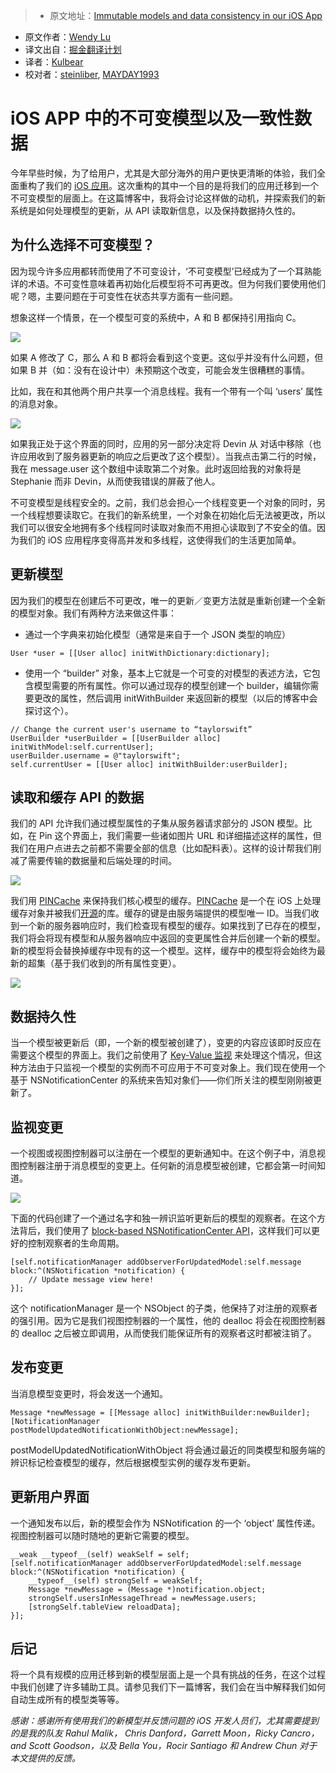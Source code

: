 > * 原文地址：[Immutable models and data consistency in our iOS App](https://engineering.pinterest.com/blog/immutable-models-and-data-consistency-our-ios-app)
* 原文作者：[Wendy Lu](https://twitter.com/wendyluwho)
* 译文出自：[掘金翻译计划](https://github.com/xitu/gold-miner)
* 译者：[Kulbear](https://github.com/kulbear)
* 校对者：[steinliber](https://github.com/steinliber), [MAYDAY1993](https://github.com/MAYDAY1993)

# iOS APP 中的不可变模型以及一致性数据

今年早些时候，为了给用户，尤其是大部分海外的用户更快更清晰的体验，我们全面重构了我们的 [iOS 应用](https://engineering.pinterest.com/blog/re-architecting-pinterests-ios-app)。这次重构的其中一个目的是将我们的应用迁移到一个不可变模型的层面上。在这篇博客中，我将会讨论这样做的动机，并探索我们的新系统是如何处理模型的更新，从 API 读取新信息，以及保持数据持久性的。

## 为什么选择不可变模型？

因为现今许多应用都转而使用了不可变设计，‘不可变模型’已经成为了一个耳熟能详的术语。不可变性意味着再初始化后模型将不可再更改。但为何我们要使用他们呢？嗯，主要问题在于可变性在状态共享方面有一些问题。

想象这样一个情景，在一个模型可变的系统中，A 和 B 都保持引用指向 C。

![](https://engineering.pinterest.com/sites/engineering/files/Screen%20Shot%202016-08-19%20at%209.37.26%20AM_0.png)

如果 A 修改了 C，那么 A 和 B 都将会看到这个变更。这似乎并没有什么问题，但如果 B 并（如：没有在设计中）未预期这个改变，可能会发生很糟糕的事情。

比如，我在和其他两个用户共享一个消息线程。我有一个带有一个叫 ‘users’ 属性的消息对象。

![](https://engineering.pinterest.com/sites/engineering/files/Screen%20Shot%202016-08-19%20at%209.38.32%20AM_0.png)

如果我正处于这个界面的同时，应用的另一部分决定将 Devin 从 对话中移除（也许应用收到了服务器更新的响应之后更改了这个模型）。当我点击第二行的时候，我在 message.user 这个数组中读取第二个对象。此时返回给我的对象将是 Stephanie 而非 Devin，从而使我错误的屏蔽了他人。

不可变模型是线程安全的。之前，我们总会担心一个线程变更一个对象的同时，另一个线程想要读取它。在我们的新系统里，一个对象在初始化后无法被更改，所以我们可以很安全地拥有多个线程同时读取对象而不用担心读取到了不安全的值。因为我们的 iOS 应用程序变得高并发和多线程，这使得我们的生活更加简单。

## 更新模型

因为我们的模型在创建后不可更改，唯一的更新／变更方法就是重新创建一个全新的模型对象。我们有两种方法来做这件事：

* 通过一个字典来初始化模型（通常是来自于一个 JSON 类型的响应）

```
User *user = [[User alloc] initWithDictionary:dictionary];
```

* 使用一个 “builder” 对象，基本上它就是一个可变的对模型的表述方法，它包含模型需要的所有属性。你可以通过现存的模型创建一个 builder，编辑你需要更改的属性，然后调用 initWithBuilder 来返回新的模型（以后的博客中会探讨这个）。

```
// Change the current user's username to “taylorswift”
UserBuilder *userBuilder = [[UserBuilder alloc] initWithModel:self.currentUser];
userBuilder.username = @"taylorswift";
self.currentUser = [[User alloc] initWithBuilder:userBuilder];
```

## 读取和缓存 API 的数据

我们的 API 允许我们通过模型属性的子集从服务器请求部分的 JSON 模型。比如，在 Pin 这个界面上，我们需要一些诸如图片 URL 和详细描述这样的属性，但我们在用户点进去之前都不需要全部的信息（比如配料表）。这样的设计帮我们削减了需要传输的数据量和后端处理的时间。

![](https://engineering.pinterest.com/sites/engineering/files/Screen%20Shot%202016-08-19%20at%209.45.23%20AM_0.png)

我们用 [PINCache](https://github.com/pinterest/PINCache) 来保持我们核心模型的缓存。[PINCache](https://github.com/pinterest/PINCache) 是一个在 iOS 上处理缓存对象并被我们[开源](https://engineering.pinterest.com/tags/pincache)的库。缓存的键是由服务端提供的模型唯一 ID。当我们收到一个新的服务器响应时，我们检查现有模型的缓存。如果找到了已存在的模型，我们将会将现有模型和从服务器响应中返回的变更属性合并后创建一个新的模型。新的模型将会替换掉缓存中现有的这一个模型。这样，缓存中的模型将会始终为最新的超集（基于我们收到的所有属性变更）。

![](https://engineering.pinterest.com/sites/engineering/files/Screen%20Shot%202016-08-19%20at%209.47.14%20AM_0.png)

## 数据持久性

当一个模型被更新后（即，一个新的模型被创建了），变更的内容应该即时反应在需要这个模型的界面上。我们之前使用了 [Key-Value 监视](https://developer.apple.com/library/ios/documentation/Cocoa/Conceptual/KeyValueObserving/KeyValueObserving.html) 来处理这个情况，但这种方法由于只监视一个模型的实例而不可应用于不可变对象上。我们现在使用一个基于 NSNotificationCenter 的系统来告知对象们——你们所关注的模型刚刚被更新了。

## 监视变更

一个视图或视图控制器可以注册在一个模型的更新通知中。在这个例子中，消息视图控制器注册于消息模型的变更上。任何新的消息模型被创建，它都会第一时间知道。

![](https://engineering.pinterest.com/sites/engineering/files/Screen%20Shot%202016-08-19%20at%209.48.46%20AM_0.png)

下面的代码创建了一个通过名字和独一辨识监听更新后的模型的观察者。在这个方法背后，我们使用了 [block-based NSNotificationCenter API](https://developer.apple.com/library/mac/documentation/Cocoa/Reference/Foundation/Classes/NSNotificationCenter_Class/#//apple_ref/occ/instm/NSNotificationCenter/addObserverForName:object:queue:usingBlock:)，这样我们可以更好的控制观察者的生命周期。

```
[self.notificationManager addObserverForUpdatedModel:self.message block:^(NSNotification *notification) {
    // Update message view here!
}];
```

这个 notificationManager 是一个 NSObject 的子类，他保持了对注册的观察者的强引用。因为它是我们视图控制器的一个属性，他的 dealloc 将会在视图控制器的 dealloc 之后被立即调用，从而使我们能保证所有的观察者这时都被注销了。

## 发布变更

当消息模型变更时，将会发送一个通知。

```
Message *newMessage = [[Message alloc] initWithBuilder:newBuilder];
[NotificationManager postModelUpdatedNotificationWithObject:newMessage];
```

postModelUpdatedNotificationWithObject 将会通过最近的同类模型和服务端的辨识标记检查模型的缓存，然后根据模型实例的缓存发布更新。

## 更新用户界面

一个通知发布以后，新的模型会作为 NSNotification 的一个 ‘object’ 属性传递。视图控制器可以随时随地的更新它需要的模型。

```
__weak __typeof__(self) weakSelf = self;
[self.notificationManager addObserverForUpdatedModel:self.message block:^(NSNotification *notification) {
    __typeof__(self) strongSelf = weakSelf;
    Message *newMessage = (Message *)notification.object;
    strongSelf.usersInMessageThread = newMessage.users;
    [strongSelf.tableView reloadData];
}];
```

## 后记

将一个具有规模的应用迁移到新的模型层面上是一个具有挑战的任务，在这个过程中我们创建了许多辅助工具。请参见我们下一篇博客，我们会在当中解释我们如何自动生成所有的模型类等等。

_感谢：感谢所有使用我们的新模型并反馈问题的 iOS 开发人员们，尤其需要提到的是我的队友 Rahul Malik， Chris Danford，Garrett Moon，Ricky Cancro，and Scott Goodson，以及 Bella You，Rocir Santiago 和 Andrew Chun 对于本文提供的反馈。_
